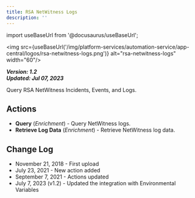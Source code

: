 ```yaml
---
title: RSA NetWitness Logs
description: ''
---
```

import useBaseUrl from '@docusaurus/useBaseUrl';

<img src={useBaseUrl('/img/platform-services/automation-service/app-central/logos/rsa-netwitness-logs.png')} alt="rsa-netwitness-logs" width="60"/>

***Version: 1.2  
Updated: Jul 07, 2023***

Query RSA NetWitness Incidents, Events, and Logs.

## Actions

* **Query** (*Enrichment*) - Query NetWitness logs.
* **Retrieve Log Data** (*Enrichment*) - Retrieve NetWitness log data.

## Change Log

* November 21, 2018 - First upload
* July 23, 2021 - New action added
* September 7, 2021 - Actions updated
* July 7, 2023 (v1.2) - Updated the integration with Environmental Variables

